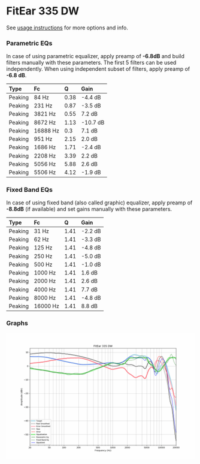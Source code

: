 # FitEar 335 DW
See [usage instructions](https://github.com/jaakkopasanen/AutoEq#usage) for more options and info.

### Parametric EQs
In case of using parametric equalizer, apply preamp of **-6.8dB** and build filters manually
with these parameters. The first 5 filters can be used independently.
When using independent subset of filters, apply preamp of **-6.8 dB**.

| Type    | Fc       |    Q | Gain     |
|:--------|:---------|:-----|:---------|
| Peaking | 84 Hz    | 0.38 | -4.4 dB  |
| Peaking | 231 Hz   | 0.87 | -3.5 dB  |
| Peaking | 3821 Hz  | 0.55 | 7.2 dB   |
| Peaking | 8672 Hz  | 1.13 | -10.7 dB |
| Peaking | 16888 Hz | 0.3  | 7.1 dB   |
| Peaking | 951 Hz   | 2.15 | 2.0 dB   |
| Peaking | 1686 Hz  | 1.71 | -2.4 dB  |
| Peaking | 2208 Hz  | 3.39 | 2.2 dB   |
| Peaking | 5056 Hz  | 5.88 | 2.6 dB   |
| Peaking | 5506 Hz  | 4.12 | -1.9 dB  |

### Fixed Band EQs
In case of using fixed band (also called graphic) equalizer, apply preamp of **-8.8dB**
(if available) and set gains manually with these parameters.

| Type    | Fc       |    Q | Gain    |
|:--------|:---------|:-----|:--------|
| Peaking | 31 Hz    | 1.41 | -2.2 dB |
| Peaking | 62 Hz    | 1.41 | -3.3 dB |
| Peaking | 125 Hz   | 1.41 | -4.8 dB |
| Peaking | 250 Hz   | 1.41 | -5.0 dB |
| Peaking | 500 Hz   | 1.41 | -1.0 dB |
| Peaking | 1000 Hz  | 1.41 | 1.6 dB  |
| Peaking | 2000 Hz  | 1.41 | 2.6 dB  |
| Peaking | 4000 Hz  | 1.41 | 7.7 dB  |
| Peaking | 8000 Hz  | 1.41 | -4.8 dB |
| Peaking | 16000 Hz | 1.41 | 8.8 dB  |

### Graphs
![](./FitEar%20335%20DW.png)